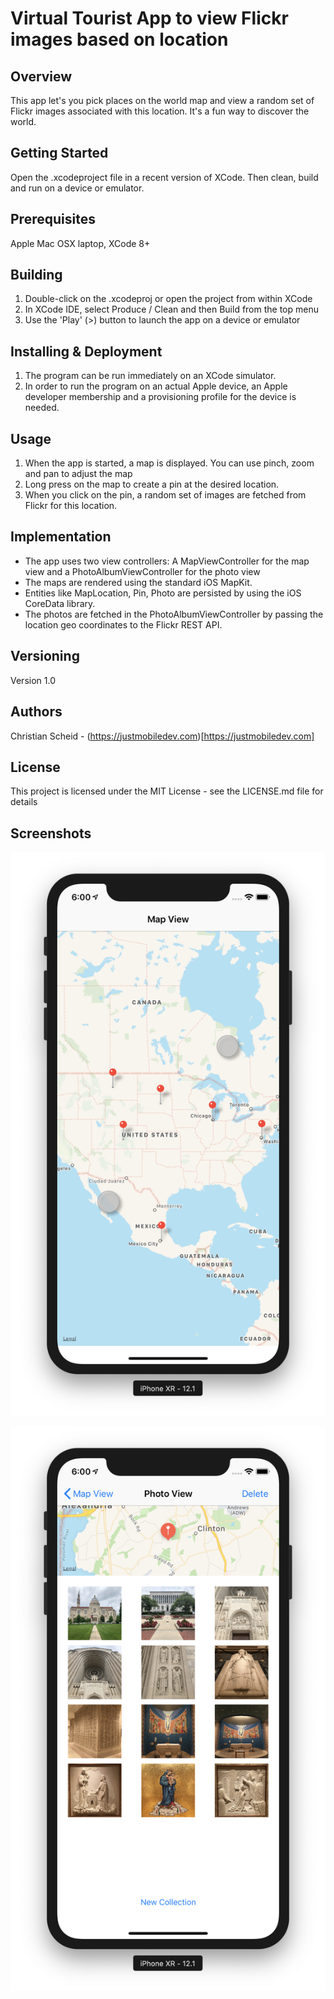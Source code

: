 # Virtual Tourist App to view Flickr images based on location
## Overview
This app let's you pick places on the world map and view a random set of Flickr images associated with this location. It's a fun way to discover the world.

## Getting Started
Open the .xcodeproject file in a recent version of XCode. Then clean, build and run on a device or emulator.

## Prerequisites
Apple Mac OSX laptop, XCode 8+

## Building
1. Double-click on the .xcodeproj or open the project from within XCode
2. In XCode IDE, select Produce / Clean and then Build from the top menu
3. Use the 'Play' (>) button to launch the app on a device or emulator

## Installing & Deployment
1. The program can be run immediately on an XCode simulator. 
2. In order to run the program on an actual Apple device, an Apple developer membership and a provisioning profile for the device is needed.

## Usage
1. When the app is started, a map is displayed. You can use pinch, zoom and pan to adjust the map
2. Long press on the map to create a pin at the desired location.
3. When you click on the pin, a random set of images are fetched from Flickr for this location.

## Implementation
* The app uses two view controllers: A MapViewController for the map view and a PhotoAlbumViewController for the photo view
* The maps are rendered using the standard iOS MapKit.
* Entities like MapLocation, Pin, Photo are persisted by using the iOS CoreData library.
* The photos are fetched in the PhotoAlbumViewController by passing the location geo coordinates to the Flickr REST API.

## Versioning
Version 1.0

## Authors
Christian Scheid - (https://justmobiledev.com)[https://justmobiledev.com]

## License
This project is licensed under the MIT License - see the LICENSE.md file for details

## Screenshots
![Virtual Tourist 1](Screenshots/virtual-tourist-ss-1.png?raw=true "Virtual Tourist 1")

![Virtual Tourist 2](Screenshots/virtual-tourist-ss-2.png?raw=true "Virtual Tourist 2")
